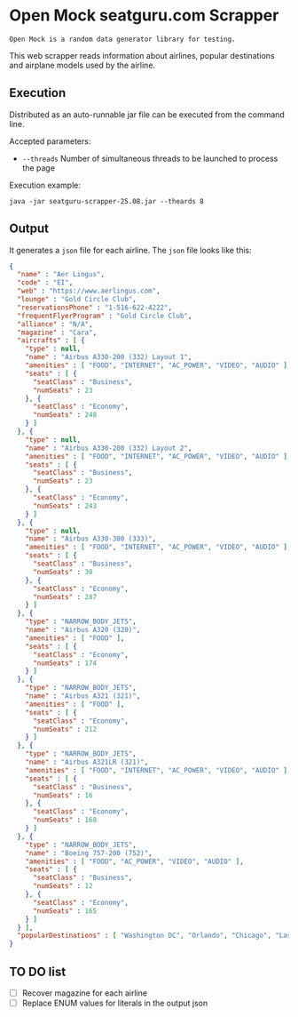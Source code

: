 # Open Mock seatguru.com Scrapper

```
Open Mock is a random data generator library for testing.
```

This web scrapper reads information about airlines, popular destinations
and airplane models used by the airline.

## Execution

Distributed as an auto-runnable jar file can be executed from the command line.

Accepted parameters:

- `--threads` Number of simultaneous threads to be launched to process the page

Execution example:

```console 
java -jar seatguru-scrapper-25.08.jar --theards 8
```

## Output

It generates a `json` file for each airline. The `json` file looks like this:

```json
{
  "name" : "Aer Lingus",
  "code" : "EI",
  "web" : "https://www.aerlingus.com",
  "lounge" : "Gold Circle Club",
  "reservationsPhone" : "1-516-622-4222",
  "frequentFlyerProgram" : "Gold Circle Club",
  "alliance" : "N/A",
  "magazine" : "Cara",
  "aircrafts" : [ {
    "type" : null,
    "name" : "Airbus A330-200 (332) Layout 1",
    "amenities" : [ "FOOD", "INTERNET", "AC_POWER", "VIDEO", "AUDIO" ],
    "seats" : [ {
      "seatClass" : "Business",
      "numSeats" : 23
    }, {
      "seatClass" : "Economy",
      "numSeats" : 248
    } ]
  }, {
    "type" : null,
    "name" : "Airbus A330-200 (332) Layout 2",
    "amenities" : [ "FOOD", "INTERNET", "AC_POWER", "VIDEO", "AUDIO" ],
    "seats" : [ {
      "seatClass" : "Business",
      "numSeats" : 23
    }, {
      "seatClass" : "Economy",
      "numSeats" : 243
    } ]
  }, {
    "type" : null,
    "name" : "Airbus A330-300 (333)",
    "amenities" : [ "FOOD", "INTERNET", "AC_POWER", "VIDEO", "AUDIO" ],
    "seats" : [ {
      "seatClass" : "Business",
      "numSeats" : 30
    }, {
      "seatClass" : "Economy",
      "numSeats" : 287
    } ]
  }, {
    "type" : "NARROW_BODY_JETS",
    "name" : "Airbus A320 (320)",
    "amenities" : [ "FOOD" ],
    "seats" : [ {
      "seatClass" : "Economy",
      "numSeats" : 174
    } ]
  }, {
    "type" : "NARROW_BODY_JETS",
    "name" : "Airbus A321 (321)",
    "amenities" : [ "FOOD" ],
    "seats" : [ {
      "seatClass" : "Economy",
      "numSeats" : 212
    } ]
  }, {
    "type" : "NARROW_BODY_JETS",
    "name" : "Airbus A321LR (321)",
    "amenities" : [ "FOOD", "INTERNET", "AC_POWER", "VIDEO", "AUDIO" ],
    "seats" : [ {
      "seatClass" : "Business",
      "numSeats" : 16
    }, {
      "seatClass" : "Economy",
      "numSeats" : 168
    } ]
  }, {
    "type" : "NARROW_BODY_JETS",
    "name" : "Boeing 757-200 (752)",
    "amenities" : [ "FOOD", "AC_POWER", "VIDEO", "AUDIO" ],
    "seats" : [ {
      "seatClass" : "Business",
      "numSeats" : 12
    }, {
      "seatClass" : "Economy",
      "numSeats" : 165
    } ]
  } ],
  "popularDestinations" : [ "Washington DC", "Orlando", "Chicago", "Las Vegas", "San Francisco", "Honolulu", "Mexico", "Toronto", "London", "New York City" ]
}
```

## TO DO list

- [ ] Recover magazine for each airline
- [ ] Replace ENUM values for literals in the output json